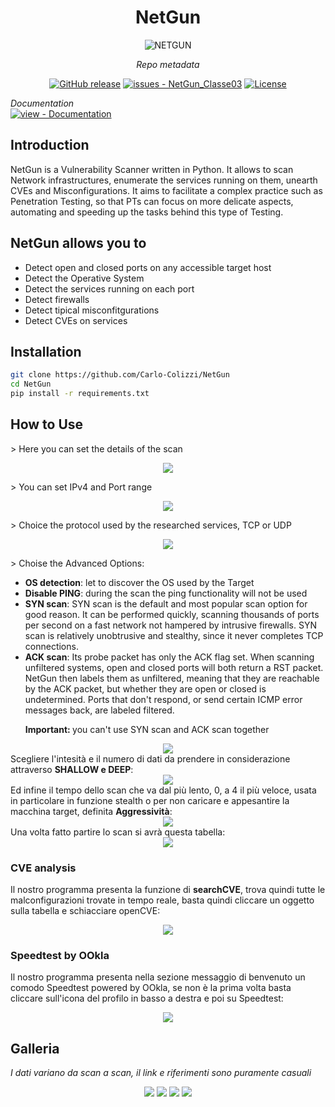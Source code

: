 <center>
  <h1><strong>NetGun</strong></h1>
</center>

<p align="center">
    <img src="https://cdn.discordapp.com/attachments/1051051902529437787/1077697212634636308/NetgunLogo13_Telefono.png"alt="NETGUN">
</p>

<center>
<i>Repo metadata</i>

  <a href="https://github.com/MyCr4ck/NetGun_Classe03/releases/"><img src="https://img.shields.io/github/release/MyCr4ck/NetGun_Classe03?include_prereleases=&sort=semver&color=blue" alt="GitHub release"></a>
  <a href="https://github.com/MyCr4ck/NetGun_Classe03/issues"><img src="https://img.shields.io/github/issues/MyCr4ck/NetGun_Classe03" alt="issues - NetGun_Classe03"></a>
  <a href="https://github.com/MyCr4ck/NetGun_Classe03/blob/main/LICENSE"><img src="https://img.shields.io/badge/License-GNU_GPLv3-purple" alt="License"></a>

</center>

<div align="center">
</div>
<i>Documentation</i>
  <div align="left">
  <a href="https://github.com/MyCr4ck/NetGun_Classe03/tree/main/Documentation" title="Go to project documentation"><img src="https://img.shields.io/badge/view-Documentation-blue?style=for-the-badge" alt="view - Documentation"></a>
</div>

## Introduction
NetGun is a Vulnerability Scanner written in Python. It allows to scan Network infrastructures, enumerate the services running on them, unearth CVEs and Misconfigurations.
It aims to facilitate a complex practice such as Penetration Testing, so that PTs can focus on more delicate aspects, automating and speeding up the tasks behind this type of Testing.

## NetGun allows you to
<ul>
  <li> Detect open and closed ports on any accessible target host </li>
  <li> Detect the Operative System</li>
  <li> Detect the services running  on each port</li>
  <li> Detect firewalls</li>
  <li> Detect tipical misconfitgurations</li>
  <li> Detect CVEs on services</li>
</ul>


## Installation
```bash
git clone https://github.com/Carlo-Colizzi/NetGun
cd NetGun
pip install -r requirements.txt
```

## How to Use
<div>
  <p>> Here you can set the details of the scan</p>
  <div align="center">
  <img src="https://cdn.discordapp.com/attachments/1051051902529437787/1077700432786358272/Immagine_2023-02-16_135725.png">
</div>
<p>> You can set IPv4 and Port range</p>
<div>
  <div align="center">
  <img src="https://cdn.discordapp.com/attachments/1051051902529437787/1077701097428369478/Immagine_2023-02-16_135935.png">
</div>
<p>> Choice the protocol used by the researched services, TCP or UDP</p>
<div>
  <div align="center">
  <img src="https://cdn.discordapp.com/attachments/1051051902529437787/1077701557904228352/Immagine_2023-02-16_135946.png">
</div>
  <p>> Choise the Advanced Options:</p>
  <ul>
    <li><strong>OS detection</strong>: let to discover the OS used by the Target</li>
    <li><strong>Disable PING</strong>: during the scan the ping functionality will not be used</li>
    <li><strong>SYN scan</strong>: SYN scan is the default and most popular scan option for good reason. It can be performed quickly, scanning thousands of ports per second on a fast network not hampered by intrusive firewalls. SYN scan is relatively unobtrusive and stealthy, since it never completes TCP connections.</li>
    <li><strong>ACK scan</strong>:  Its probe packet has only the ACK flag set. When scanning unfiltered systems, open and closed ports will both return a RST packet. NetGun then labels them as unfiltered, meaning that they are reachable by the ACK packet, but whether they are open or closed is undetermined. Ports that don't respond, or send certain ICMP error messages back, are labeled filtered.</li>
    <p><strong>Important: </strong>   you can't use SYN scan and ACK scan together</p>
  </ul>

<div>
  <div align="center">
  <img src="https://cdn.discordapp.com/attachments/1051051902529437787/1077702303034908712/Immagine_2023-02-16_140002.png">
</div>
Scegliere l'intesità e il numero di dati da prendere in considerazione attraverso <strong>SHALLOW e DEEP</strong>:
<div>
  <div align="center">
  <img src="https://cdn.discordapp.com/attachments/1051051902529437787/1077703822513811618/Immagine_2023-02-16_140012.png">
</div>
Ed infine il tempo dello scan che va dal più lento, 0, a 4 il più veloce, usata in particolare in funzione stealth o per non caricare e appesantire la macchina target, definita <strong>Aggressività</strong>:
<div>
  <div align="center">
  <img src="https://cdn.discordapp.com/attachments/1051051902529437787/1077704441064591400/Immagine_2023-02-16_140023.png">
</div>
Una volta fatto partire lo scan si avrà questa tabella:
<div>
  <div align="center">
  <img src="https://cdn.discordapp.com/attachments/1051051902529437787/1077704860113309777/ImmagineNetgun_6.png">
</div>

### CVE analysis
Il nostro programma presenta la funzione di <strong>searchCVE</strong>, trova quindi tutte le malconfigurazioni trovate in tempo reale, basta quindi cliccare un oggetto sulla tabella e schiacciare openCVE:
<div>
  <div align="center">
  <img src="https://cdn.discordapp.com/attachments/1051051902529437787/1077706089442844762/ImmagineNetgun_7.png">
</div>

### Speedtest by OOkla
Il nostro programma presenta nella sezione messaggio di benvenuto un comodo Speedtest powered by OOkla, se non è la prima volta basta cliccare sull'icona del profilo in basso a destra e poi su Speedtest:
<div>
  <div align="center">
  <img src="https://cdn.discordapp.com/attachments/1051051902529437787/1077707035849785455/image.png">
</div>

## Galleria
<i>I dati variano da scan a scan, il link e riferimenti sono puramente casuali</i>
<div>
  <div align="center">
  <img src="https://cdn.discordapp.com/attachments/1051051902529437787/1077630204933058671/ImmagineNetgun_1.png">
  <img src="https://cdn.discordapp.com/attachments/1051051902529437787/1077630204555579555/ImmagineNetgun_2.png">
  <img src="https://cdn.discordapp.com/attachments/1051051902529437787/1077630204199055370/ImmagineNetgun_4.png">
  <img src="https://cdn.discordapp.com/attachments/1051051902529437787/1077630203997720646/ImmagineNetgun_5.png">
</div>
